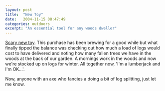 ```yaml
---
layout: post
title:  "New Toy"
date:   2004-11-15 08:47:49
categories: outdoors
excerpt: "An essential tool for any woods dweller"
---
```

<a href="http://www.usa.husqvarna.com/?url=%2Fnode1520%2Easp%3Fid=19602&frames=false">Scary new toy</a>. This purchase has been brewing for a good while but what finally tipped the balance was checking out how much a load of logs would cost to have delivered and noting how many fallen trees we have in the woods at the back of our garden. A mornings work in the woods and now we're stocked up on logs for winter. All together now, 'I'm a lumberjack and I'm OK...'.

Now, anyone with an axe who fancies a doing a bit of log splitting, just let me know.
